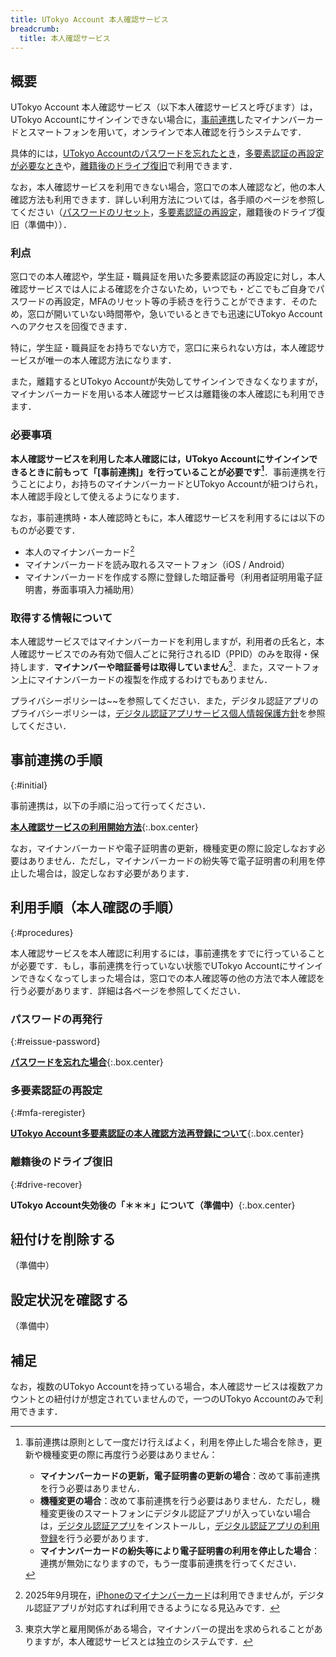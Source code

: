 ```yaml
---
title: UTokyo Account 本人確認サービス
breadcrumb:
  title: 本人確認サービス
---
```


## 概要

UTokyo Account 本人確認サービス（以下本人確認サービスと呼びます）は，UTokyo Accountにサインインできない場合に，[事前連携](#initial)したマイナンバーカードとスマートフォンを用いて，オンラインで本人確認を行うシステムです．

具体的には，[UTokyo Accountのパスワードを忘れたとき](#reissue-password)，[多要素認証の再設定が必要なとき](#mfa-reregister)や，[離籍後のドライブ復旧](#drive-recover)で利用できます．

なお，本人確認サービスを利用できない場合，窓口での本人確認など，他の本人確認方法も利用できます．詳しい利用方法については，各手順のページを参照してください（[パスワードのリセット](/utokyo_account/#forget-password)，[多要素認証の再設定](/utokyo_account/mfa/reregister/)，離籍後のドライブ復旧（準備中））．

### 利点

窓口での本人確認や，学生証・職員証を用いた多要素認証の再設定に対し，本人確認サービスでは人による確認を介さないため，いつでも・どこでもご自身でパスワードの再設定，MFAのリセット等の手続きを行うことができます．そのため，窓口が開いていない時間帯や，急いでいるときでも迅速にUTokyo Accountへのアクセスを回復できます．

特に，学生証・職員証をお持ちでない方で，窓口に来られない方は，本人確認サービスが唯一の本人確認方法になります．

また，離籍するとUTokyo Accountが失効してサインインできなくなりますが，マイナンバーカードを用いる本人確認サービスは離籍後の本人確認にも利用できます．

### 必要事項

**本人確認サービスを利用した本人確認には，UTokyo Accountにサインインできるときに前もって「[事前連携]」を行っていることが必要です[^1]**．事前連携を行うことにより，お持ちのマイナンバーカードとUTokyo Accountが紐つけられ，本人確認手段として使えるようになります．

[^1]:
    事前連携は原則として一度だけ行えばよく，利用を停止した場合を除き，更新や機種変更の際に再度行う必要はありません：
    - **マイナンバーカードの更新，電子証明書の更新の場合**：改めて事前連携を行う必要はありません．
    - **機種変更の場合**：改めて事前連携を行う必要はありません．ただし，機種変更後のスマートフォンにデジタル認証アプリが入っていない場合は，[デジタル認証アプリ](https://services.digital.go.jp/auth-and-sign/)をインストールし，[デジタル認証アプリの利用登録](https://services.digital.go.jp/auth-and-sign/start-guide/)を行う必要があります．
    - **マイナンバーカードの紛失等により電子証明書の利用を停止した場合**：連携が無効になりますので，もう一度事前連携を行ってください．

なお，事前連携時・本人確認時ともに，本人確認サービスを利用するには以下のものが必要です．

- 本人のマイナンバーカード[^2]
- マイナンバーカードを読み取れるスマートフォン（iOS / Android）
- マイナンバーカードを作成する際に登録した暗証番号（利用者証明用電子証明書，券面事項入力補助用）

[^2]: 2025年9月現在，[iPhoneのマイナンバーカード](https://services.digital.go.jp/mynumbercard-iphone/)は利用できませんが，デジタル認証アプリが対応すれば利用できるようになる見込みです．

### 取得する情報について

本人確認サービスではマイナンバーカードを利用しますが，利用者の氏名と，本人確認サービスでのみ有効で個人ごとに発行されるID（PPID）のみを取得・保持します．**マイナンバーや暗証番号は取得していません**[^3]．また，スマートフォン上にマイナンバーカードの複製を作成するわけでもありません．

[^3]: 東京大学と雇用関係がある場合，マイナンバーの提出を求められることがありますが，本人確認サービスとは独立のシステムです．

プライバシーポリシーは~~を参照してください．また，デジタル認証アプリのプライバシーポリシーは，[デジタル認証アプリサービス個人情報保護方針](https://services.digital.go.jp/auth-and-sign/privacy-policy/)を参照してください．

## 事前連携の手順
{:#initial}

事前連携は，以下の手順に沿って行ってください．

**[本人確認サービスの利用開始方法](./initial/)**{:.box.center}

なお，マイナンバーカードや電子証明書の更新，機種変更の際に設定しなおす必要はありません．ただし，マイナンバーカードの紛失等で電子証明書の利用を停止した場合は，設定しなおす必要があります．

## 利用手順（本人確認の手順）
{:#procedures}

本人確認サービスを本人確認に利用するには，事前連携をすでに行っていることが必要です．もし，事前連携を行っていない状態でUTokyo Accountにサインインできなくなってしまった場合は，窓口での本人確認等の他の方法で本人確認を行う必要があります．詳細は各ページを参照してください．

### パスワードの再発行
{:#reissue-password}

**[パスワードを忘れた場合](/utokyo_account/#forget-password)**{:.box.center}

### 多要素認証の再設定
{:#mfa-reregister}

**[UTokyo Account多要素認証の本人確認方法再登録について](/utokyo_account/mfa/reregister/)**{:.box.center}

### 離籍後のドライブ復旧
{:#drive-recover}

**UTokyo Account失効後の「＊＊＊」について（準備中）**{:.box.center}

## 紐付けを削除する

（準備中）

## 設定状況を確認する

（準備中）

## 補足

なお，複数のUTokyo Accountを持っている場合，本人確認サービスは複数アカウントとの紐付けが想定されていませんので，一つのUTokyo Accountのみで利用できます．
